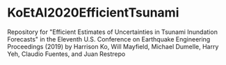 # KoEtAl2020EfficientTsunami
Repository for "Efficient Estimates of Uncertainties in Tsunami Inundation Forecasts" in the Eleventh U.S. Conference on Earthquake Engineering Proceedings (2019) by Harrison Ko, Will Mayfield, Michael Dumelle, Harry Yeh, Claudio Fuentes, and Juan Restrepo
